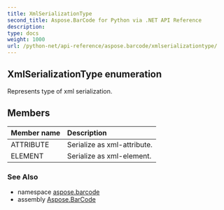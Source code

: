 ```yaml
---
title: XmlSerializationType
second_title: Aspose.BarCode for Python via .NET API Reference
description: 
type: docs
weight: 1000
url: /python-net/api-reference/aspose.barcode/xmlserializationtype/
---
```


## XmlSerializationType enumeration

Represents type of xml serialization.

## Members
| Member name | Description |
| :- | :- |
|ATTRIBUTE|Serialize as xml-attribute.|
|ELEMENT|Serialize as xml-element.|

### See Also

* namespace [aspose.barcode](/barcode/python-net/api-reference/aspose.barcode/)
* assembly [Aspose.BarCode](/barcode/python-net/api-reference/)

